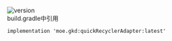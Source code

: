 ![version](https://img.shields.io/badge/Release-Ver1.0-blue.svg)  
build.gradle中引用
```
implementation 'moe.gkd:quickRecyclerAdapter:latest'
```
